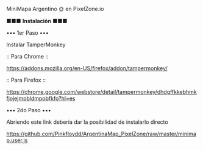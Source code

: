 MiniMapa Argentino 🌞 en PixelZone.io

■■■ **Instalación** ■■■

••• 1er Paso •••

Instalar TamperMonkey

:: Para Chrome ::

https://addons.mozilla.org/en-US/firefox/addon/tampermonkey/

:: Para Firefox ::

https://chrome.google.com/webstore/detail/tampermonkey/dhdgffkkebhmkfjojejmpbldmpobfkfo?hl=es

••• 2do Paso •••

Abriendo este link debería dar la posibilidad de instalarlo directo

https://github.com/Pinkfloydd/ArgentinaMap_PixelZone/raw/master/minimap.user.js
